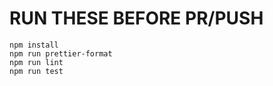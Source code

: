 # RUN THESE BEFORE PR/PUSH

```text
npm install
npm run prettier-format
npm run lint
npm run test
```
